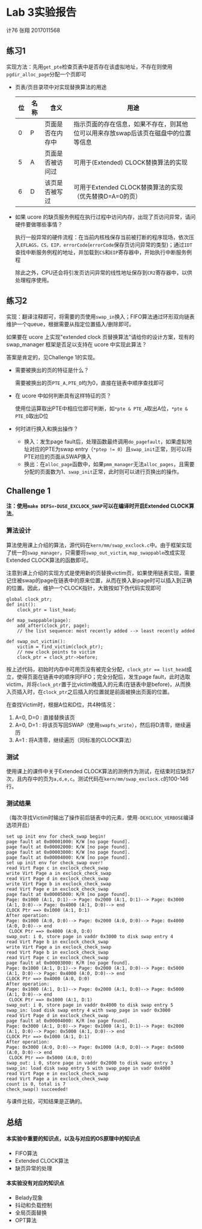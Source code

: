 # Lab 3实验报告

计76 张翔 2017011568

## 练习1

实现方法：先用`get_pte`检查页表中是否存在该虚拟地址，不存在则使用`pgdir_alloc_page`分配一个页即可

+ 页表/页目录项中对实现替换算法的用途

  | 位   | 名称 | 含义             | 用途                                                         |
  | ---- | ---- | ---------------- | ------------------------------------------------------------ |
  | 0    | P    | 页面是否在内存中 | 指示页面的存在信息，如果不存在，则其他位可以用来存放swap后该页在磁盘中的位置等信息 |
  | 5    | A    | 页面是否被访问过 | 可用于(Extended) CLOCK替换算法的实现                         |
  | 6    | D    | 该页是否被写过   | 可用于Extended CLOCK替换算法的实现（优先替换D=A=0的页）      |

  

+ 如果 ucore 的缺页服务例程在执行过程中访问内存，出现了页访问异常，请问硬件要做哪些事情？

  执行一般异常的硬件流程：在当前内核栈保存当前被打断的程序现场，依次压入`EFLAGS，CS，EIP，errorCode`(`errorCode`保存页访问异常的类型)；通过`IDT`查找中断服务例程的地址，并加载到`CS`和`EIP`寄存器中，开始执行中断服务例程

  除此之外，CPU还会将引发页访问异常的线性地址保存到`CR2`寄存器中，以供处理程序使用。

## 练习2

实现：翻译注释即可，将需要的页使用`swap_in`换入；FIFO算法通过环形双向链表维护一个queue，根据需要从指定位置插入/删除即可。

如果要在 ucore 上实现"extended clock 页替换算法"请给你的设计方案，现有的 swap_manager 框架是否足以支持在 ucore 中实现此算法？

答案是肯定的，见Challenge 1的实现。

+ 需要被换出的页的特征是什么？

  需要被换出的页`PTE_A,PTE_D`均为0，直接在链表中顺序查找即可

+ 在 ucore 中如何判断具有这样特征的页？

  使用位运算取出PTE中相应位即可判断，如`*pte & PTE_A`取出A位，`*pte & PTE_D`取出D位

+ 何时进行换入和换出操作？

  + 换入：发生page fault后，处理函数最终调用`do_pagefault`，如果虚拟地址对应的PTE为swap entry（`*ptep != 0`）且`swap_init`正常，则可以将PTE对应的页面从SWAP换入
  + 换出：在`alloc_page`函数中，如果`pmm_manager`无法`alloc_pages`，且需要分配的页面数为1、`swap_init`正常，此时则可以进行页换出的操作。

## Challenge 1

**注：使用`make DEFS=-DUSE_EXCLOCK_SWAP`可以在编译时开启Extended CLOCK算法**。

### 算法设计

算法使用课上介绍的算法，源代码在`kern/mm/swap_exclock.c`中。由于框架实现了统一的`swap_manager`，只需要将`swap_out_victim`, `map_swappable`改成实现Extended CLOCK算法的函数即可。

注意到课上介绍的实现方式是使用新的页替换victim页，如果使用链表实现，需要记住被swap的page在链表中的原来位置，从而在换入新page时可以插入到正确的位置。因此，维护一个CLOCK指针，大致按如下伪代码实现即可

```pseudocode
global clock_ptr;
def init():
	clock_ptr = list_head;

def map_swappable(page):
	add_after(clock_ptr, page);
	// the list sequence: most recently added --> least recently added

def swap_out_victim():
	victim = find_victim(clock_ptr);
	// now clock points to victim
	clock_ptr = clock_ptr->before;
```

按上述代码，初始时内存中可用页没有被完全分配，`clock_ptr == list_head`成立，使得页面在链表中的顺序同FIFO；完全分配后，发生page fault，此时选取victim，并将`clock_ptr`置于比victim晚插入的元素(在链表中是before)，从而换入页插入时，在`clock_ptr`之后插入的位置就是前面被换出页面的位置。

在查找Victim时，根据A位和D位，共4种情况：

1. A=0, D=0 : 直接替换该页
2. A=0, D=1 : 将该页写回SWAP（使用`swapfs_write`），然后将D清零，继续遍历
3. A=1 : 将A清零，继续遍历（同标准的CLOCK算法）

### 测试

使用课上的课件中关于Extended CLOCK算法的测例作为测试，在结束时应缺页7次，且内存中的页为`a,d,e,c`。测试代码在`kern/mm/swap_exclock.c`的100-146行。

### 测试结果

（每次寻找Victim时输出了操作前后链表中的元素，使用`-DEXCLOCK_VERBOSE`编译选项开启）

```
set up init env for check_swap begin!
page fault at 0x00001000: K/W [no page found].
page fault at 0x00002000: K/W [no page found].
page fault at 0x00003000: K/W [no page found].
page fault at 0x00004000: K/W [no page found].
set up init env for check_swap over!
read Virt Page c in exclock_check_swap
write Virt Page a in exclock_check_swap
read Virt Page d in exclock_check_swap
write Virt Page b in exclock_check_swap
read Virt Page e in exclock_check_swap
page fault at 0x00005000: K/R [no page found].
Page: 0x1000 (A:1, D:1)--> Page: 0x2000 (A:1, D:1)--> Page: 0x3000 (A:1, D:0)--> Page: 0x4000 (A:1, D:0)--> end
CLOCK Ptr ==> 0x1000 (A:1, D:1)
After operation: 
Page: 0x1000 (A:0, D:0)--> Page: 0x2000 (A:0, D:0)--> Page: 0x4000 (A:0, D:0)--> end
 CLOCK Ptr ==> 0x4000 (A:0, D:0)
swap_out: i 0, store page in vaddr 0x3000 to disk swap entry 4
read Virt Page b in exclock_check_swap
write Virt Page a in exclock_check_swap
read Virt Page b in exclock_check_swap
read Virt Page c in exclock_check_swap
page fault at 0x00003000: K/R [no page found].
Page: 0x1000 (A:1, D:1)--> Page: 0x2000 (A:1, D:0)--> Page: 0x5000 (A:1, D:0)--> Page: 0x4000 (A:0, D:0)--> end
CLOCK Ptr ==> 0x4000 (A:0, D:0)
After operation: 
Page: 0x1000 (A:1, D:1)--> Page: 0x2000 (A:1, D:0)--> Page: 0x5000 (A:1, D:0)--> end
 CLOCK Ptr ==> 0x1000 (A:1, D:1)
swap_out: i 0, store page in vaddr 0x4000 to disk swap entry 5
swap_in: load disk swap entry 4 with swap_page in vadr 0x3000
read Virt Page d in exclock_check_swap
page fault at 0x00004000: K/R [no page found].
Page: 0x3000 (A:1, D:0)--> Page: 0x1000 (A:1, D:1)--> Page: 0x2000 (A:1, D:0)--> Page: 0x5000 (A:1, D:0)--> end
CLOCK Ptr ==> 0x1000 (A:1, D:1)
After operation: 
Page: 0x3000 (A:0, D:0)--> Page: 0x1000 (A:0, D:0)--> Page: 0x5000 (A:0, D:0)--> end
 CLOCK Ptr ==> 0x5000 (A:0, D:0)
swap_out: i 0, store page in vaddr 0x2000 to disk swap entry 3
swap_in: load disk swap entry 5 with swap_page in vadr 0x4000
read Virt Page e in exclock_check_swap
read Virt Page a in exclock_check_swap
count is 0, total is 7
check_swap() succeeded!
```

与课件比较，可知结果是正确的。

## 总结

#### 本实验中重要的知识点，以及与对应的OS原理中的知识点

+ FIFO算法
+ Extended CLOCK算法
+ 缺页异常的处理

#### 本实验没有对应的知识点

+ Belady现象
+ 抖动和负载控制
+ 全局页面替换
+ OPT算法

